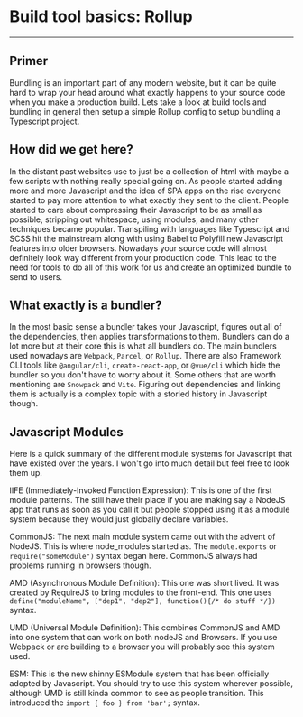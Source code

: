 # Build tool basics: Rollup
---
## Primer
Bundling is an important part of any modern website, but it can be quite hard to wrap your head around what exactly happens to your source code when you make a production build. Lets take a look at build tools and bundling in general then setup a simple Rollup config to setup bundling a Typescript project.

## How did we get here?
In the distant past websites use to just be a collection of html with maybe a few scripts with nothing really special going on. As people started adding more and more Javascript and the idea of SPA apps on the rise everyone started to pay more attention to what exactly they sent to the client. People started to care about compressing their Javascript to be as small as possible, stripping out whitespace, using modules, and many other techniques became popular. Transpiling with languages like Typescript and SCSS hit the mainstream along with using Babel to Polyfill new Javascript features into older browsers. Nowadays your source code will almost definitely look way different from your production code. This lead to the need for tools to do all of this work for us and create an optimized bundle to send to users.

## What exactly is a bundler?
In the most basic sense a bundler takes your Javascript, figures out all of the dependencies, then applies transformations to them. Bundlers can do a lot more but at their core this is what all bundlers do. The main bundlers used nowadays are `Webpack`, `Parcel`, or `Rollup`. There are also Framework CLI tools like `@angular/cli`, `create-react-app`, or `@vue/cli` which hide the bundler so you don't have to worry about it. Some others that are worth mentioning are `Snowpack` and `Vite`. Figuring out dependencies and linking them is actually is a complex topic with a storied history in Javascript though.

## Javascript Modules
Here is a quick summary of the different module systems for Javascript that have existed over the years. I won't go into much detail but feel free to look them up.

IIFE (Immediately-Invoked Function Expression): This is one of the first module patterns. The still have their place if you are making say a NodeJS app that runs as soon as you call it but people stopped using it as a module system because they would just globally declare variables.

CommonJS: The next main module system came out with the advent of NodeJS. This is where node_modules started as. The `module.exports` or `require("someModule")` syntax began here. CommonJS always had problems running in browsers though.

AMD (Asynchronous Module Definition): This one was short lived. It was created by RequireJS to bring modules to the front-end. This one uses `define("moduleName", ["dep1", "dep2"], function(){/* do stuff */})` syntax.

UMD (Universal Module Definition): This combines CommonJS and AMD into one system that can work on both nodeJS and Browsers. If you use Webpack or are building to a browser you will probably see this system used.

ESM: This is the new shinny ESModule system that has been officially adopted by Javascript. You should try to use this system wherever possible, although UMD is still kinda common to see as people transition. This introduced the `import { foo } from 'bar';` syntax.